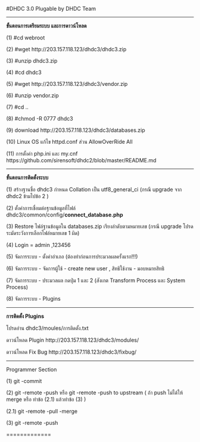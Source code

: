 #DHDC 3.0 Plugable  by DHDC Team
<hr>

<p><b>ขั้นตอนการเตรียมระบบ และการดาวน์โหลด</b>
<p>(1) #cd webroot
<p>(2) #wget http://203.157.118.123/dhdc3/dhdc3.zip
<p>(3) #unzip dhdc3.zip
<p>(4) #cd dhdc3
<p>(5) #wget http://203.157.118.123/dhdc3/vendor.zip
<p>(6) #unzip vendor.zip
<p>(7) #cd ..
<p>(8) #chmod -R 0777 dhdc3
<p>(9) download  http://203.157.118.123/dhdc3/databases.zip
<p>(10) Linux OS แก้ไข httpd.conf  ส่วน AllowOverRide  All
<p>(11) การตั้งค่า php.ini และ my.cnf https://github.com/sirensoft/dhdc2/blob/master/README.md
<hr>
<p> <b>ขั้นตอนการติดตั้งระบบ</b>
<p>(1) สร้างฐานชื่อ dhdc3 กำหนด Collation เป็น utf8_general_ci (กรณี upgrade จาก dhdc2 ข้ามไปข้อ 2 )
<p>(2) ตั้งค่าการเชื่อมต่อฐานข้อมูลที่ไฟล์ dhdc3/common/config/<b>connect_database.php</b>
<p>(3) Restore ไฟล์ฐานข้อมูลใน databases.zip เรียงลำดับตามหมายเลข (กรณี upgrade โปรดระมัดระวังการเลือกไฟล์หมายเลข 1 ผิด)
<p>(4) Login = admin ,123456
<p>(5) จัดการระบบ - ตั้งค่าอำเภอ (ต้องทำก่อนการประมวลผลครั้งแรก!!!) 
<p>(6) จัดการระบบ - จัดการผู้ใช้ - create new user , สิทธิใช้งาน - มอบหมายสิทธิ
<p>(7) จัดการระบบ - ประมวลผล กดปุ่ม 1 และ 2  (สังเกต Transform Process และ System Process)
<p>(8) จัดการระบบ - Plugins

<hr>
<p><b>การติดตั้ง Plugins</b>
<p>โปรดอ่าน dhdc3/moules/การติดตั้ง.txt
<p> ดาวน์โหลด Plugin http://203.157.118.123/dhdc3/modules/
<p> ดาวน์โหลด Fix Bug http://203.157.118.123/dhdc3/fixbug/


<hr>
<p>Programmer Section
<p> (1) git -commit
<p> (2) git -remote -push หรือ git -remote -push to upstream ( ถ้า push ไม่ได้ให้ merge หรือ ทำข้อ (2.1) แล้วทำข้อ (3) )
<p> (2.1) git -remote -pull -merge
<p> (3) git -remote -push
<p>=============


